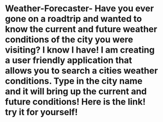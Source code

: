 # Weather-Forecaster- Have you ever gone on a roadtrip and wanted to know the current and future weather conditions of the city you were visiting? I know I have! I am creating a user friendly application that allows you to search a cities weather conditions. Type in the city name and it will bring up the current and future conditions! Here is the link! try it for yourself! 
